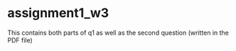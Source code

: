# assignment1_w3
This contains both parts of q1 as well as the second question (written in the PDF file)
